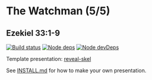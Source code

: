 # The Watchman (5/5)
## Ezekiel 33:1-9

[![Build status](https://travis-ci.org/sermons/watchman.svg)](https://travis-ci.org/sermons/watchman)
[![Node deps](https://david-dm.org/sermons/watchman.svg)](https://david-dm.org/sermons/watchman)
[![Node devDeps](https://david-dm.org/sermons/watchman/dev-status.svg)](https://david-dm.org/sermons/watchman?type=dev)

Template presentation: [reveal-skel](https://github.com/sermons/reveal-skel)

See [INSTALL.md](INSTALL.md)
for how to make your own presentation.
